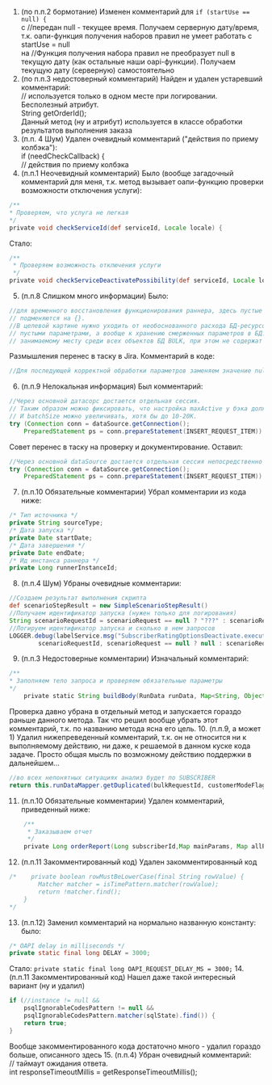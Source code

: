 1. (по п.п.2 бормотание) Изменен комментарий для ```if (startUse == null) {```   
c //передан null - текущее время. Получаем серверную дату/время, т.к. оапи-функция получения наборов правил не умеет работать с startUse = null  
на //Функция получения набора правил не преобразует null в текущую дату (как остальные наши oapi-функции). Получаем текущую дату (серверную) самостоятельно 
2. (по п.п.3 недостоверный комментарий) Найден и удален устаревший комментарий:  
   // используется только в одном месте при логировании. Бесполезный атрибут.  
   String getOrderId();  
Данный метод (ну и атрибут) используется в классе обработки результатов выполнения заказа
3. (п.п. 4 Шум) Удален очевидный комментарий ("действия по приему колбэка"):  
   if (needCheckCallback) {  
     // действия по приему колбэка
4. (п.п.1 Неочевидный комментарий) Было (вообще загадочный комментарий для меня, т.к. метод вызывает оапи-функцию проверки возможности отключения услуги):
```groovy
/**
* Проверяем, что услуга не легкая
*/
private void checkServiceId(def serviceId, Locale locale) {
```
Стало:
```groovy
/**
 * Проверяем возможность отключения услуги
 */
private void checkServiceDeactivatePossibility(def serviceId, Locale locale) {
```
5. (п.п.8 Слишком много информации) Было:
```java
//для временного восстановления функционирования раннера, здесь пустые параметры из операции
// подменяются на {}.
//В целевой картине нужно уходить от необоснованного расхода БД-ресурсов (тут вопрос больше не к конректному кейсу с
// пустыми параметрами, а вообще к хранению смерженных параметров в БД. Они находятся в топе по
// занимаемому месту среди всех объектов БД BULK, при этом не содержат ничего эксклюзивного).
```
Размышления перенес в таску в Jira. Комментарий в коде:
```java
//Для последующей корректной обработки параметров заменяем значение null на "{}" 
```
6. (п.п.9 Нелокальная информация) Был комментарий:
```java
//Через основной датасорс достается отдельная сессия.
// Таким образом можно фиксировать, что настройка maxActive у бэка должна быть не менее 2.
// И batchSize можно увеличивать, хотя бы до 10-20К.
try (Connection conn = dataSource.getConnection();
    PreparedStatement ps = conn.prepareStatement(INSERT_REQUEST_ITEM)) {
```
Совет перенес в таску на проверку и документирование. Оставил:
```java
//Через основной dataSource достается отдельная сессия непосредственно для пакетной вставки запросов на выполнение.
try (Connection conn = dataSource.getConnection();
    PreparedStatement ps = conn.prepareStatement(INSERT_REQUEST_ITEM)) {
```
7. (п.п.10 Обязательные комментарии) Убрал комментарии из кода ниже:
```java
/* Тип источника */
private String sourceType;
/* Дата запуска */
private Date startDate;
/* Дата завершения */
private Date endDate;
/* Ид инстанса раннера */
private Long runnerInstanceId;
```
8. (п.п.4 Шум) Убраны очевидные комментарии:
```groovy
//Создаем результат выполнения скрипта
def scenarioStepResult = new SimpleScenarioStepResult()
//Получаем идентификатор запуска (нужен только для логирования)
String scenarioRequestId = scenarioRequest == null ? "???" : scenarioRequest.getId()
//Логируем идентификатор запуска и сколько в нем запросов
LOGGER.debug(labelService.msg("SubscriberRatingOptionsDeactivate.execute.start",
        scenarioRequestId, scenarioRequest == null ? null : scenarioRequest.requests.size()))
```
9. (п.п.3 Недостоверные комментарии) Изначальный комментарий:
```groovy
/**
* Заполняем тело запроса и проверяем обязательные параметры
*/
    private static String buildBody(RunData runData, Map<String, Object> extraParams) {
```
Проверка давно убрана в отдельный метод и запускается гораздо раньше данного метода. Так что решил вообще убрать этот комментарий, т.к. по названию метода ясна его цель.
10. (п.п.9, а может 1) Удалил нижепреведенный комментарий, т.к. он не относится ни к выполняемому действию, ни даже, к решаемой в данном куске кода задаче. Просто общая мысль по возможному действию поддержки в дальнейшем...  
```java
//во всех непонятных ситуациях анализ будет по SUBSCRIBER
return this.runDataMapper.getDuplicated(bulkRequestId, customerModeFlag, fetchCount);
```
11. (п.п.10 Обязательные комментарии) Удален комментарий, приведенный ниже:
```groovy
    /**
     * Заказываем отчет
     */
    private Long orderReport(Long subscriberId,Map mainParams, Map allParams, Locale locale, String replyTo, String correlationId) {
```
12. (п.п.11 Закомментированный код) Удален закомментированный код
```java
/*    private boolean rowMustBeLowerCase(final String rowValue) {
        Matcher matcher = isTimePattern.matcher(rowValue);
        return !matcher.find();
    }
*/
```
13. (п.п.12) Заменил комментарий на нормально названную константу:  
было: 
```java
/* OAPI delay in milliseconds */
private static final long DELAY = 3000;
```
Стало: ```private static final long OAPI_REQUEST_DELAY_MS = 3000;```
14. (п.п.11 Закомментированный код) Нашел даже такой интересный вариант (ну и удалил)
```java
if (//instance != null &&
    psqlIgnorableCodesPattern != null &&
    psqlIgnorableCodesPattern.matcher(sqlState).find()) {
    return true;
}
```
Вообще закомментированного кода достаточно много - удалил гораздо больше, описанного здесь
15. (п.п.4) Убран очевидный комментарий:  
// таймаут ожидания ответа.  
int responseTimeoutMillis = getResponseTimeoutMillis();
